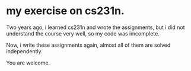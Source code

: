 # my exercise on cs231n.

Two years ago, i learned cs231n and wrote the assignments, but i did not understand the course very well, so my code was imcomplete.

Now, i write these assignments again, almost all of them are solved independently.

You are welcome.
